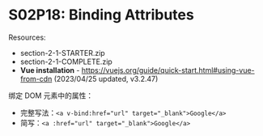 # S02P18: Binding Attributes

Resources:

- section-2-1-STARTER.zip
- section-2-1-COMPLETE.zip
- **Vue installation** - https://vuejs.org/guide/quick-start.html#using-vue-from-cdn (2023/04/25 updated, v3.2.47)



绑定 DOM 元素中的属性：

- 完整写法：`<a v-bind:href="url" target="_blank">Google</a>`
- 简写：`<a :href="url" target="_blank">Google</a>`
